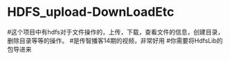 # HDFS_upload-DownLoadEtc
#这个项目中有hdfs对于文件操作的，上传，下载，查看文件的信息，创建目录，删除目录等等的操作。
#是传智播客14期的视频，非常好用
#你需要将HdfsLib的包导进来
